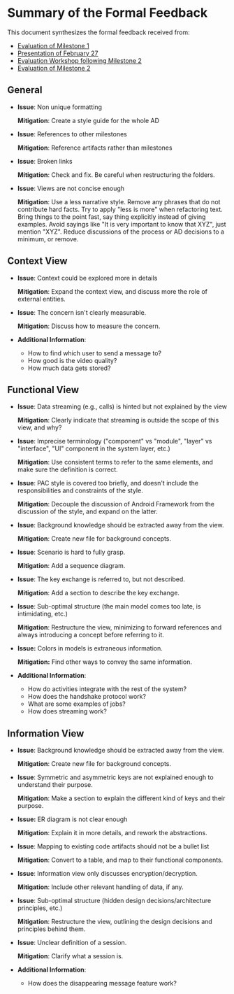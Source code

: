 # Summary of the Formal Feedback

This document synthesizes the formal feedback received from:

- [Evaluation of Milestone 1](feedback-v1.txt)
- [Presentation of February 27](feedback-presentation2019-02-27.txt)
- [Evaluation Workshop following Milestone 2](feedback-evaluationworkshop.md)
- [Evaluation of Milestone 2](feedback-v2.md)

## General

- **Issue**: Non unique formatting

  **Mitigation**: Create a style guide for the whole AD

- **Issue**: References to other milestones

  **Mitigation**: Reference artifacts rather than milestones

- **Issue**: Broken links
  
  **Mitigation**: Check and fix. Be careful when restructuring the folders.

- **Issue**: Views are not concise enough

  **Mitigation**: Use a less narrative style. Remove any phrases that do not contribute hard facts. Try to apply "less is more" when refactoring text. Bring things to the point fast, say thing explicitly instead of giving examples. Avoid sayings like "It is very important to know that XYZ", just mention "XYZ". Reduce discussions of the process or AD decisions to a minimum, or remove.

## Context View

- **Issue**: Context could be explored more in details

  **Mitigation**: Expand the context view, and discuss more the role of external entities.

- **Issue**: The concern isn't clearly measurable.

  **Mitigation**: Discuss how to measure the concern.

- **Additional Information**: 
  - How to find which user to send a message to?
  - How good is the video quality?
  - How much data gets stored?

## Functional View

- **Issue**: Data streaming (e.g., calls) is hinted but not explained by the view

  **Mitigation**: Clearly indicate that streaming is outside the scope of this view, and why?

- **Issue**: Imprecise terminology ("component" vs "module", "layer" vs "interface", "UI" component in the system layer, etc.)

  **Mitigation**: Use consistent terms to refer to the same elements, and make sure the definition is correct.

- **Issue**: PAC style is covered too briefly, and doesn't include the responsibilities and constraints of the style.

  **Mitigation**: Decouple the discussion of Android Framework from the discussion of the style, and expand on the latter.

- **Issue**: Background knowledge should be extracted away from the view.

  **Mitigation**: Create new file for background concepts.

- **Issue**: Scenario is hard to fully grasp.

  **Mitigation**: Add a sequence diagram.

- **Issue**: The key exchange is referred to, but not described.

  **Mitigation**: Add a section to describe the key exchange.

- **Issue**: Sub-optimal structure (the main model comes too late, is intimidating, etc.)

  **Mitigation**: Restructure the view, minimizing to forward references and always introducing a concept before referring to it.

- **Issue:**  Colors in models is extraneous information.

  **Mitigation:** Find other ways to convey the same information.

- **Additional Information**:
  - How do activities integrate with the rest of the system?
  - How does the handshake protocol work?
  - What are some examples of jobs?
  - How does streaming work?

## Information View

- **Issue**: Background knowledge should be extracted away from the view.

  **Mitigation**: Create new file for background concepts.

- **Issue**: Symmetric and asymmetric keys are not explained enough to understand their purpose.

  **Mitigation**: Make a section to explain the different kind of keys and their purpose.

- **Issue:** ER diagram is not clear enough

  **Mitigation**: Explain it in more details, and rework the abstractions.

- **Issue**: Mapping to existing code artifacts should not be a bullet list

  **Mitigation**: Convert to a table, and map to their functional components.

- **Issue**: Information view only discusses encryption/decryption.

  **Mitigation**: Include other relevant handling of data, if any.

- **Issue**: Sub-optimal structure (hidden design decisions/architecture principles, etc.)

  **Mitigation**: Restructure the view, outlining the design decisions and principles behind them.

- **Issue**: Unclear definition of a session.

  **Mitigation**: Clarify what a session is.

- **Additional Information**:
  - How does the disappearing message feature work?
